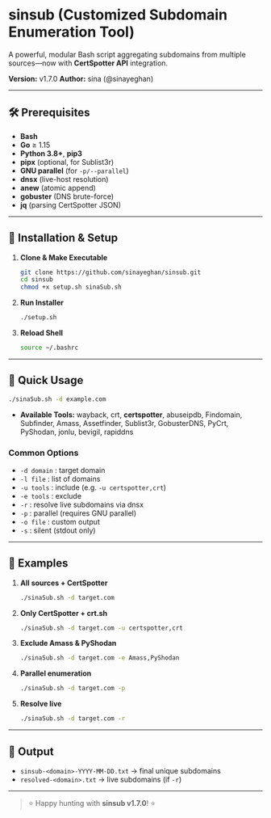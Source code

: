 # sinsub (Customized Subdomain Enumeration Tool)

A powerful, modular Bash script aggregating subdomains from multiple sources—now with **CertSpotter API** integration.

**Version:** v1.7.0
**Author:** sina (@sinayeghan)

---

## 🛠️ Prerequisites

* **Bash**
* **Go** ≥ 1.15
* **Python 3.8+**, **pip3**
* **pipx** (optional, for Sublist3r)
* **GNU parallel** (for `-p/--parallel`)
* **dnsx** (live-host resolution)
* **anew** (atomic append)
* **gobuster** (DNS brute-force)
* **jq** (parsing CertSpotter JSON)

---

## 🚀 Installation & Setup

1. **Clone & Make Executable**

   ```bash
   git clone https://github.com/sinayeghan/sinsub.git
   cd sinsub
   chmod +x setup.sh sinaSub.sh
   ```
2. **Run Installer**

   ```bash
   ./setup.sh
   ```
3. **Reload Shell**

   ```bash
   source ~/.bashrc
   ```

---

## 🎯 Quick Usage

```bash
./sinaSub.sh -d example.com
```

* **Available Tools:**
  wayback, crt, **certspotter**, abuseipdb, Findomain, Subfinder, Amass,
  Assetfinder, Sublist3r, GobusterDNS, PyCrt, PyShodan, jonlu, bevigil, rapiddns

### Common Options

* `-d domain` : target domain
* `-l file`   : list of domains
* `-u tools`  : include (e.g. `-u certspotter,crt`)
* `-e tools`  : exclude
* `-r`        : resolve live subdomains via dnsx
* `-p`        : parallel (requires GNU parallel)
* `-o file`   : custom output
* `-s`        : silent (stdout only)

---

## 🔧 Examples

1. **All sources + CertSpotter**

   ```bash
   ./sinaSub.sh -d target.com
   ```
2. **Only CertSpotter + crt.sh**

   ```bash
   ./sinaSub.sh -d target.com -u certspotter,crt
   ```
3. **Exclude Amass & PyShodan**

   ```bash
   ./sinaSub.sh -d target.com -e Amass,PyShodan
   ```
4. **Parallel enumeration**

   ```bash
   ./sinaSub.sh -d target.com -p
   ```
5. **Resolve live**

   ```bash
   ./sinaSub.sh -d target.com -r
   ```

---

## 📂 Output

* `sinsub-<domain>-YYYY-MM-DD.txt` → final unique subdomains
* `resolved-<domain>.txt`        → live subdomains (if `-r`)

---

> ⭐️ Happy hunting with **sinsub v1.7.0**! ⭐️
